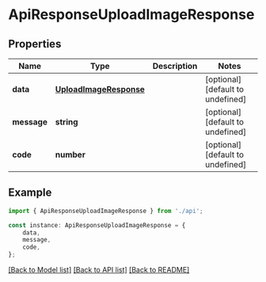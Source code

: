 # ApiResponseUploadImageResponse


## Properties

Name | Type | Description | Notes
------------ | ------------- | ------------- | -------------
**data** | [**UploadImageResponse**](UploadImageResponse.md) |  | [optional] [default to undefined]
**message** | **string** |  | [optional] [default to undefined]
**code** | **number** |  | [optional] [default to undefined]

## Example

```typescript
import { ApiResponseUploadImageResponse } from './api';

const instance: ApiResponseUploadImageResponse = {
    data,
    message,
    code,
};
```

[[Back to Model list]](../README.md#documentation-for-models) [[Back to API list]](../README.md#documentation-for-api-endpoints) [[Back to README]](../README.md)
